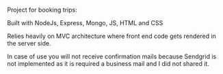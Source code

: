 Project for booking trips:

Built with NodeJs, Express, Mongo, JS, HTML and CSS

Relies heavily on MVC architecture where front end code gets rendered in the server side.

In case of use you will not receive confirmation mails because
Sendgrid is not implemented as it is required a business mail
and I did not shared it.
